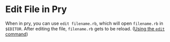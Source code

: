 # Edit File in Pry

When in pry, you can use `edit filename.rb`, which will open `filename.rb` in `$EDITOR`. 
After editing the file, `filename.rb` gets to be reload. ([Using the `edit` command](https://github.com/pry/pry/wiki/Editor-integration#using-the-edit-command))
